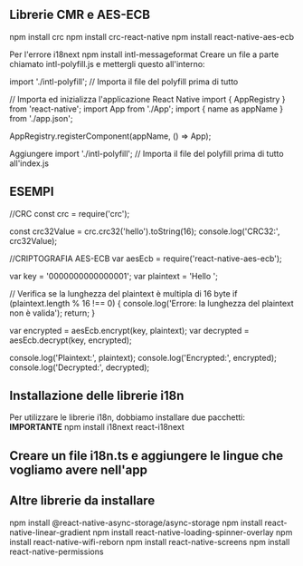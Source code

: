 ## Librerie CMR e AES-ECB
npm install crc
npm install crc-react-native
npm install react-native-aes-ecb

Per l'errore i18next
npm install intl-messageformat
Creare un file a parte chiamato intl-polyfill.js e mettergli questo all'interno:

import './intl-polyfill'; // Importa il file del polyfill prima di tutto

// Importa ed inizializza l'applicazione React Native
import { AppRegistry } from 'react-native';
import App from './App';
import { name as appName } from './app.json';

AppRegistry.registerComponent(appName, () => App);

Aggiungere import './intl-polyfill'; // Importa il file del polyfill prima di tutto all'index.js

## ESEMPI

//CRC
const crc = require('crc');

const crc32Value = crc.crc32('hello').toString(16);
console.log('CRC32:', crc32Value);

//CRIPTOGRAFIA AES-ECB
var aesEcb = require('react-native-aes-ecb');

var key = '0000000000000001';
var plaintext = 'Hello ';

// Verifica se la lunghezza del plaintext è multipla di 16 byte
if (plaintext.length % 16 !== 0) {
console.log('Errore: la lunghezza del plaintext non è valida');
return;
}

var encrypted = aesEcb.encrypt(key, plaintext);
var decrypted = aesEcb.decrypt(key, encrypted);

console.log('Plaintext:', plaintext);
console.log('Encrypted:', encrypted);
console.log('Decrypted:', decrypted);

## Installazione delle librerie i18n

Per utilizzare le librerie i18n, dobbiamo installare due pacchetti:
**IMPORTANTE**
npm install i18next react-i18next

## Creare un file i18n.ts e aggiungere le lingue che vogliamo avere nell'app

## Altre librerie da installare 
npm install @react-native-async-storage/async-storage
npm install react-native-linear-gradient
npm install react-native-loading-spinner-overlay
npm install react-native-wifi-reborn
npm install react-native-screens
npm install react-native-permissions